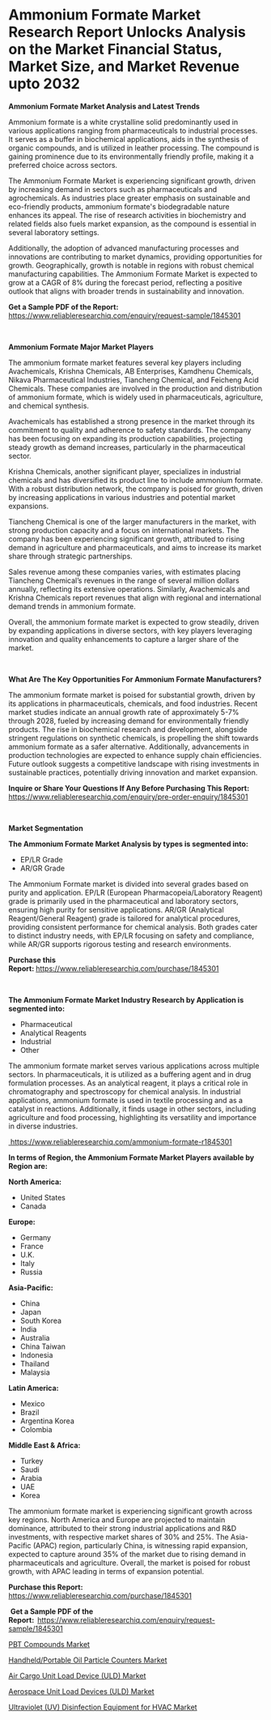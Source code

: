 <p><h1>Ammonium Formate Market Research Report Unlocks Analysis on the Market Financial Status, Market Size, and Market Revenue upto 2032</h1></p><p><strong>Ammonium Formate Market Analysis and Latest Trends</strong></p>
<p><p>Ammonium formate is a white crystalline solid predominantly used in various applications ranging from pharmaceuticals to industrial processes. It serves as a buffer in biochemical applications, aids in the synthesis of organic compounds, and is utilized in leather processing. The compound is gaining prominence due to its environmentally friendly profile, making it a preferred choice across sectors.</p><p>The Ammonium Formate Market is experiencing significant growth, driven by increasing demand in sectors such as pharmaceuticals and agrochemicals. As industries place greater emphasis on sustainable and eco-friendly products, ammonium formate's biodegradable nature enhances its appeal. The rise of research activities in biochemistry and related fields also fuels market expansion, as the compound is essential in several laboratory settings. </p><p>Additionally, the adoption of advanced manufacturing processes and innovations are contributing to market dynamics, providing opportunities for growth. Geographically, growth is notable in regions with robust chemical manufacturing capabilities. The Ammonium Formate Market is expected to grow at a CAGR of 8% during the forecast period, reflecting a positive outlook that aligns with broader trends in sustainability and innovation.</p></p>
<p><strong>Get a Sample PDF of the Report:&nbsp;</strong> <a href="https://www.reliableresearchiq.com/enquiry/request-sample/1845301?utm_campaign=3370&utm_medium=2&utm_source=Github&utm_content=ia&utm_term=01042025&utm_id=ammonium-formate">https://www.reliableresearchiq.com/enquiry/request-sample/1845301</a></p>
<p>&nbsp;</p>
<p><strong>Ammonium Formate Major Market Players</strong></p>
<p><p>The ammonium formate market features several key players including Avachemicals, Krishna Chemicals, AB Enterprises, Kamdhenu Chemicals, Nikava Pharmaceutical Industries, Tiancheng Chemical, and Feicheng Acid Chemicals. These companies are involved in the production and distribution of ammonium formate, which is widely used in pharmaceuticals, agriculture, and chemical synthesis.</p><p>Avachemicals has established a strong presence in the market through its commitment to quality and adherence to safety standards. The company has been focusing on expanding its production capabilities, projecting steady growth as demand increases, particularly in the pharmaceutical sector. </p><p>Krishna Chemicals, another significant player, specializes in industrial chemicals and has diversified its product line to include ammonium formate. With a robust distribution network, the company is poised for growth, driven by increasing applications in various industries and potential market expansions.</p><p>Tiancheng Chemical is one of the larger manufacturers in the market, with strong production capacity and a focus on international markets. The company has been experiencing significant growth, attributed to rising demand in agriculture and pharmaceuticals, and aims to increase its market share through strategic partnerships.</p><p>Sales revenue among these companies varies, with estimates placing Tiancheng Chemical’s revenues in the range of several million dollars annually, reflecting its extensive operations. Similarly, Avachemicals and Krishna Chemicals report revenues that align with regional and international demand trends in ammonium formate.</p><p>Overall, the ammonium formate market is expected to grow steadily, driven by expanding applications in diverse sectors, with key players leveraging innovation and quality enhancements to capture a larger share of the market.</p></p>
<p>&nbsp;</p>
<p><strong>What Are The Key Opportunities For Ammonium Formate Manufacturers?</strong></p>
<p><p>The ammonium formate market is poised for substantial growth, driven by its applications in pharmaceuticals, chemicals, and food industries. Recent market studies indicate an annual growth rate of approximately 5-7% through 2028, fueled by increasing demand for environmentally friendly products. The rise in biochemical research and development, alongside stringent regulations on synthetic chemicals, is propelling the shift towards ammonium formate as a safer alternative. Additionally, advancements in production technologies are expected to enhance supply chain efficiencies. Future outlook suggests a competitive landscape with rising investments in sustainable practices, potentially driving innovation and market expansion.</p></p>
<p><strong>Inquire or Share Your Questions If Any Before Purchasing This Report:</strong> <a href="https://www.reliableresearchiq.com/enquiry/pre-order-enquiry/1845301?utm_campaign=3370&utm_medium=2&utm_source=Github&utm_content=ia&utm_term=01042025&utm_id=ammonium-formate">https://www.reliableresearchiq.com/enquiry/pre-order-enquiry/1845301</a></p>
<p>&nbsp;</p>
<p><strong>Market Segmentation</strong></p>
<p><strong>The Ammonium Formate Market Analysis by types is segmented into:</strong></p>
<p><ul><li>EP/LR Grade</li><li>AR/GR Grade</li></ul></p>
<p><p>The Ammonium Formate market is divided into several grades based on purity and application. EP/LR (European Pharmacopeia/Laboratory Reagent) grade is primarily used in the pharmaceutical and laboratory sectors, ensuring high purity for sensitive applications. AR/GR (Analytical Reagent/General Reagent) grade is tailored for analytical procedures, providing consistent performance for chemical analysis. Both grades cater to distinct industry needs, with EP/LR focusing on safety and compliance, while AR/GR supports rigorous testing and research environments.</p></p>
<p><strong>Purchase this Report:&nbsp;</strong><a href="https://www.reliableresearchiq.com/purchase/1845301?utm_campaign=3370&utm_medium=2&utm_source=Github&utm_content=ia&utm_term=01042025&utm_id=ammonium-formate">https://www.reliableresearchiq.com/purchase/1845301</a></p>
<p>&nbsp;</p>
<p><strong>The Ammonium Formate Market Industry Research by Application is segmented into:</strong></p>
<p><ul><li>Pharmaceutical</li><li>Analytical Reagents</li><li>Industrial</li><li>Other</li></ul></p>
<p><p>The ammonium formate market serves various applications across multiple sectors. In pharmaceuticals, it is utilized as a buffering agent and in drug formulation processes. As an analytical reagent, it plays a critical role in chromatography and spectroscopy for chemical analysis. In industrial applications, ammonium formate is used in textile processing and as a catalyst in reactions. Additionally, it finds usage in other sectors, including agriculture and food processing, highlighting its versatility and importance in diverse industries.</p></p>
<p><a href="https://www.reliableresearchiq.com/ammonium-formate-r1845301?utm_campaign=3370&utm_medium=2&utm_source=Github&utm_content=ia&utm_term=01042025&utm_id=ammonium-formate">&nbsp;https://www.reliableresearchiq.com/ammonium-formate-r1845301</a></p>
<p><strong>In terms of Region, the Ammonium Formate Market Players available by Region are:</strong></p>
<p>
    <p> <strong> North America: </strong>
        <ul>
            <li>United States</li>
            <li>Canada</li>
        </ul>
        </p> 
    <p> <strong> Europe: </strong>
        <ul>
            <li>Germany</li>
            <li>France</li>
            <li>U.K.</li>
            <li>Italy</li>
            <li>Russia</li>
        </ul>
        </p> 
    <p> <strong> Asia-Pacific: </strong>
        <ul>
            <li>China</li>
            <li>Japan</li>
            <li>South Korea</li>
            <li>India</li>
            <li>Australia</li>
            <li>China Taiwan</li>
            <li>Indonesia</li>
            <li>Thailand</li>
            <li>Malaysia</li>
        </ul>
        </p> 
    <p> <strong> Latin America: </strong>
        <ul>
            <li>Mexico</li>
            <li>Brazil</li>
            <li>Argentina Korea</li>
            <li>Colombia</li>
        </ul>
        </p> 
    <p> <strong> Middle East & Africa: </strong>
        <ul>
            <li>Turkey</li>
            <li>Saudi</li>
            <li>Arabia</li>
            <li>UAE</li>
            <li>Korea</li>
        </ul>
    </p>
    </p>
<p><p>The ammonium formate market is experiencing significant growth across key regions. North America and Europe are projected to maintain dominance, attributed to their strong industrial applications and R&D investments, with respective market shares of 30% and 25%. The Asia-Pacific (APAC) region, particularly China, is witnessing rapid expansion, expected to capture around 35% of the market due to rising demand in pharmaceuticals and agriculture. Overall, the market is poised for robust growth, with APAC leading in terms of expansion potential.</p></p>
<p><strong>Purchase this Report: </strong><a href="https://www.reliableresearchiq.com/purchase/1845301?utm_campaign=3370&utm_medium=2&utm_source=Github&utm_content=ia&utm_term=01042025&utm_id=ammonium-formate">https://www.reliableresearchiq.com/purchase/1845301</a></p>
<p>&nbsp;<strong>Get a Sample PDF of the Report:&nbsp;&nbsp;</strong><a href="https://www.reliableresearchiq.com/enquiry/request-sample/1845301?utm_campaign=3370&utm_medium=2&utm_source=Github&utm_content=ia&utm_term=01042025&utm_id=ammonium-formate">https://www.reliableresearchiq.com/enquiry/request-sample/1845301</a></p>
<p><strong></strong></p>
<p><p><a href="https://github.com/zoccohaniech/Market-Research-Report-List-1/blob/main/pbt-compounds-market.md?utm_campaign=3370&utm_medium=2&utm_source=Github&utm_content=ia&utm_term=01042025&utm_id=ammonium-formate">PBT Compounds Market</a></p><p><a href="https://www.linkedin.com/pulse/thorough-examination-global-handheldportable-oil-particle-y0dse?utm_campaign=3370&utm_medium=2&utm_source=Github&utm_content=ia&utm_term=01042025&utm_id=ammonium-formate">Handheld/Portable Oil Particle Counters Market</a></p><p><a href="https://www.linkedin.com/pulse/strategic-market-insights-navigating-global-air-cargo-unit-load-tvgif?utm_campaign=3370&utm_medium=2&utm_source=Github&utm_content=ia&utm_term=01042025&utm_id=ammonium-formate">Air Cargo Unit Load Device (ULD) Market</a></p><p><a href="https://www.linkedin.com/pulse/aerospace-unit-load-devices-uld-market-demand-revenue-n9mkf?utm_campaign=3370&utm_medium=2&utm_source=Github&utm_content=ia&utm_term=01042025&utm_id=ammonium-formate">Aerospace Unit Load Devices (ULD) Market</a></p><p><a href="https://www.linkedin.com/pulse/in-depth-ultraviolet-uv-disinfection-equipment-hvac-market-uppuf?utm_campaign=3370&utm_medium=2&utm_source=Github&utm_content=ia&utm_term=01042025&utm_id=ammonium-formate">Ultraviolet (UV) Disinfection Equipment for HVAC Market</a></p></p>
